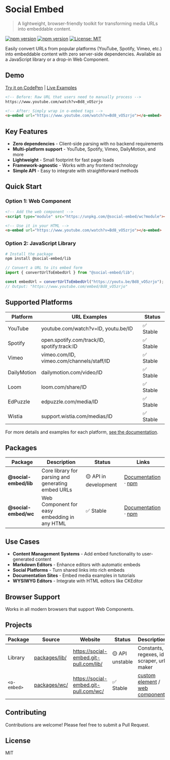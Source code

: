 # Social Embed

> A lightweight, browser-friendly toolkit for transforming media URLs into embeddable content.

[![npm version](https://img.shields.io/npm/v/@social-embed/lib.svg?style=flat)](https://www.npmjs.com/package/@social-embed/lib)
[![npm version](https://img.shields.io/npm/v/@social-embed/wc.svg?style=flat)](https://www.npmjs.com/package/@social-embed/wc)
[![License: MIT](https://img.shields.io/badge/License-MIT-blue.svg)](LICENSE)

Easily convert URLs from popular platforms (YouTube, Spotify, Vimeo, etc.) into embeddable content with zero server-side dependencies. Available as a JavaScript library or a drop-in Web Component.

## Demo

[Try it on CodePen](https://codepen.io/attachment/pen/poRRwdy) | [Live Examples](https://social-embed.git-pull.com/wc/)

```html
<!-- Before: Raw URL that users need to manually process -->
https://www.youtube.com/watch?v=Bd8_vO5zrjo

<!-- After: Simply wrap in o-embed tags -->
<o-embed url="https://www.youtube.com/watch?v=Bd8_vO5zrjo"></o-embed>
```

## Key Features

- **Zero dependencies** - Client-side parsing with no backend requirements
- **Multi-platform support** - YouTube, Spotify, Vimeo, DailyMotion, and more
- **Lightweight** - Small footprint for fast page loads
- **Framework-agnostic** - Works with any frontend technology
- **Simple API** - Easy to integrate with straightforward methods

## Quick Start

### Option 1: Web Component

```html
<!-- Add the web component -->
<script type="module" src="https://unpkg.com/@social-embed/wc?module"></script>

<!-- Use it in your HTML -->
<o-embed url="https://www.youtube.com/watch?v=Bd8_vO5zrjo"></o-embed>
```

### Option 2: JavaScript Library

```bash
# Install the package
npm install @social-embed/lib
```

```javascript
// Convert a URL to its embed form
import { convertUrlToEmbedUrl } from "@social-embed/lib";

const embedUrl = convertUrlToEmbedUrl("https://youtu.be/Bd8_vO5zrjo");
// Output: "https://www.youtube.com/embed/Bd8_vO5zrjo"
```

## Supported Platforms

| Platform    | URL Examples                                     | Status      |
|-------------|--------------------------------------------------|-------------|
| YouTube     | youtube.com/watch?v=ID, youtu.be/ID              | ✅ Stable   |
| Spotify     | open.spotify.com/track/ID, spotify:track:ID      | ✅ Stable   |
| Vimeo       | vimeo.com/ID, vimeo.com/channels/staff/ID        | ✅ Stable   |
| DailyMotion | dailymotion.com/video/ID                         | ✅ Stable   |
| Loom        | loom.com/share/ID                                | ✅ Stable   |
| EdPuzzle    | edpuzzle.com/media/ID                            | ✅ Stable   |
| Wistia      | support.wistia.com/medias/ID                     | ✅ Stable   |

For more details and examples for each platform, [see the documentation](https://social-embed.git-pull.com/).

## Packages

| Package | Description | Status | Links |
|---------|-------------|--------|-------|
| **@social-embed/lib** | Core library for parsing and generating embed URLs | 🟡 API in development | [Documentation](https://social-embed.git-pull.com/lib/) · [npm](https://www.npmjs.com/package/@social-embed/lib) |
| **@social-embed/wc** | Web Component for easy embedding in any HTML | ✅ Stable | [Documentation](https://social-embed.git-pull.com/wc/) · [npm](https://www.npmjs.com/package/@social-embed/wc) |

## Use Cases

- **Content Management Systems** - Add embed functionality to user-generated content
- **Markdown Editors** - Enhance editors with automatic embeds
- **Social Platforms** - Turn shared links into rich embeds
- **Documentation Sites** - Embed media examples in tutorials
- **WYSIWYG Editors** - Integrate with HTML editors like CKEditor

## Browser Support

Works in all modern browsers that support Web Components.

## Projects

| Package     | Source          | Website                                                | Status          | Description                               |
| ----------- | --------------- | ------------------------------------------------------ | --------------- | ----------------------------------------- |
| Library     | [packages/lib/] | https://social-embed.git-pull.com/lib/                 | 🟡 API unstable | Constants, regexes, id scraper, url maker |
| `<o-embed>` | [packages/wc/]  | https://social-embed.git-pull.com/wc/                  | ✅ Stable       | [custom element] / [web component]        |

[packages/wc/]: packages/wc/
[packages/lib/]: packages/lib/
[custom element]: https://developer.mozilla.org/en-US/docs/Web/Web_Components/Using_custom_elements
[web component]: https://developer.mozilla.org/en-US/docs/Web/Web_Components

## Contributing

Contributions are welcome! Please feel free to submit a Pull Request.

## License

MIT
